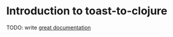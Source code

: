 # Introduction to toast-to-clojure

TODO: write [great documentation](http://jacobian.org/writing/great-documentation/what-to-write/)
